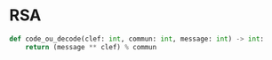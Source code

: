 # RSA

```python
def code_ou_decode(clef: int, commun: int, message: int) -> int:
    return (message ** clef) % commun
```

